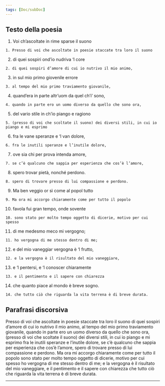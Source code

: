 ```yaml
---
tags: [Doc/subDoc]
---
```

## **Testo della poesia**

1.  Voi ch’ascoltate in rime sparse il suono

`1. Presso di voi che ascoltate in poesie staccate tra loro il suono`

2.  di quei sospiri ond’io nudriva ‘l core

`2. di quei sospiri d’amore di cui io nutrivo il mio animo,`

3.  in sul mio primo giovenile errore

`3. al tempo del mio primo traviamento giovanile,`

4.  quand’era in parte altr’uom da quel ch’i’ sono,

`4. quando in parte ero un uomo diverso da quello che sono ora,`

5.  del vario stile in ch’io piango e ragiono

`5. (presso di voi che scoltate il suono) dei diversi stili, in cui io piango e mi esprimo`

6.  fra le vane speranze e ‘l van dolore,

`6. fra le inutili speranze e l’inutile dolore,`

7.  ove sia chi per prova intenda amore,

`7. se c’è qualcuno che sappia per esperienza che cos’è l’amore,`

8.  spero trovar pietà, nonché perdono.

`8. spero di trovare presso di lui compassione e perdono.`

9.  Ma ben veggio or sì come al popol tutto

`9. Ma ora mi accorgo chiaramente come per tutto il popolo`

10.  favola fui gran tempo, onde sovente

`10. sono stato per molto tempo oggetto di dicerie, motivo per cui spesso`

11.  di me medesmo meco mi vergogno;

`11. ho vergogna di me stesso dentro di me;`

12.  e del mio vaneggiar vergogna è ‘l frutto,

`12. e la vergogna è il risultato del mio vaneggiare,`

13.  e ‘l pentersi, e ‘l conoscer chiaramente

`13. e il pentimento e il sapere con chiarezza`

14.  che quanto piace al mondo è breve sogno.

`14. che tutto ciò che riguarda la vita terrena è di breve durata.`

## **Parafrasi discorsiva**

Presso di voi che ascoltate in poesie staccate tra loro il suono di quei sospiri d’amore di cui io nutrivo il mio animo, al tempo del mio primo traviamento giovanile, quando in parte ero un uomo diverso da quello che sono ora, (presso di voi che scoltate il suono) dei diversi stili, in cui io piango e mi esprimo fra le inutili speranze e l’inutile dolore, se c’è qualcuno che sappia per esperienza che cos’è l’amore, spero di trovare presso di lui compassione e perdono. Ma ora mi accorgo chiaramente come per tutto il popolo sono stato per molto tempo oggetto di dicerie, motivo per cui spesso ho vergogna di me stesso dentro di me; e la vergogna è il risultato del mio vaneggiare, e il pentimento e il sapere con chiarezza che tutto ciò che riguarda la vita terrena è di breve durata.

---

